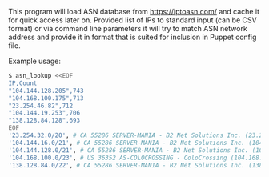 This program will load ASN database from https://iptoasn.com/ and cache it for quick access later on.
Provided list of IPs to standard input (can be CSV format) or via command line parameters it will try to match ASN network address and provide it in format that is suited for inclusion in Puppet config file.

Example usage:
```sh
$ asn_lookup <<EOF
IP,Count
"104.144.128.205",743
"104.168.100.175",713
"23.254.46.82",712
"104.144.19.253",706
"138.128.84.128",693
EOF
'23.254.32.0/20', # CA 55286 SERVER-MANIA - B2 Net Solutions Inc. (23.254.46.82)
'104.144.16.0/21', # CA 55286 SERVER-MANIA - B2 Net Solutions Inc. (104.144.19.253)
'104.144.128.0/21', # CA 55286 SERVER-MANIA - B2 Net Solutions Inc. (104.144.128.205)
'104.168.100.0/23', # US 36352 AS-COLOCROSSING - ColoCrossing (104.168.100.175)
'138.128.84.0/22', # CA 55286 SERVER-MANIA - B2 Net Solutions Inc. (138.128.84.128)
```

